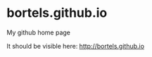 bortels.github.io
=================

My github home page

It should be visible here: http://bortels.github.io
